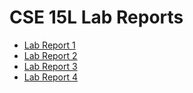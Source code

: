 # CSE 15L Lab Reports

- [Lab Report 1](https://ravtejas.github.io/cse15L-lab-reports/lab-report-1.html)
- [Lab Report 2](https://ravtejas.github.io/cse15L-lab-reports/lab-report-2.html)
- [Lab Report 3](https://ravtejas.github.io/cse15L-lab-reports/lab-report-3-week-6.html)
- [Lab Report 4](https://ravtejas.github.io/cse15L-lab-reports/lab-report-4-week-8.html)
